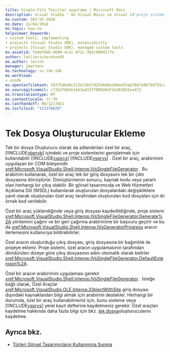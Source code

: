 ```yaml
---
title: Single-File Teiciler uygulama | Microsoft Docs
description: Visual Studio ' de Visual Basic ve Visual C# proje sistemlerini genişletmek için ıssingtafilegenerator arabirimini uygulayan özel bir aracın nasıl kullanılacağını öğrenin.
ms.custom: SEO-VS-2020
ms.date: 11/04/2016
ms.topic: how-to
helpviewer_keywords:
- custom tools, implementing
- projects [Visual Studio SDK], extensibility
- projects [Visual Studio SDK], managed custom tools
ms.assetid: fe9ef6b6-4690-4c2c-872c-301c980d17fe
author: leslierichardson95
ms.author: lerich
manager: jmartens
ms.technology: vs-ide-sdk
ms.workload:
- vssdk
ms.openlocfilehash: fd3f5dbe8c213dc5b579254846e360ee55ab7687e0bf84791cd26fbc50e4bf3c
ms.sourcegitcommit: c72b2f603e1eb3a4157f00926df2e263831ea472
ms.translationtype: MT
ms.contentlocale: tr-TR
ms.lasthandoff: 08/12/2021
ms.locfileid: "121376020"
---
```

# <a name="implementing-single-file-generators"></a>Tek Dosya Oluşturucular Ekleme
Tek bir dosya Oluşturucu olarak da adlandırılan özel bir araç, [!INCLUDE[vbprvb](../../code-quality/includes/vbprvb_md.md)] içindeki ve proje sistemlerini genişletmek için kullanılabilir [!INCLUDE[csprcs](../../data-tools/includes/csprcs_md.md)] [!INCLUDE[vsprvs](../../code-quality/includes/vsprvs_md.md)] . Özel bir araç, arabirimini uygulayan bir COM bileşenidir <xref:Microsoft.VisualStudio.Shell.Interop.IVsSingleFileGenerator> . Bu arabirimi kullanarak, özel bir araç tek bir giriş dosyasını tek bir çıktı dosyasına dönüştürür. Dönüştürmenin sonucu, kaynak kodu veya yararlı olan herhangi bir çıkış olabilir. Bir görsel tasarımcıda ve Web Hizmetleri Açıklama Dili (WSDL) kullanılarak oluşturulan dosyalardaki değişikliklere yanıt olarak oluşturulan özel araç tarafından oluşturulan kod dosyaları için iki örnek kod verilebilir.

 Özel bir araç yüklendiğinde veya giriş dosyası kaydedildiğinde, proje sistemi <xref:Microsoft.VisualStudio.Shell.Interop.IVsSingleFileGenerator.Generate%2A> yöntemini çağırır ve bir geri çağırma arabirimine bir başvuru geçirir ve bu da <xref:Microsoft.VisualStudio.Shell.Interop.IVsGeneratorProgress> aracın ilerlemesini kullanıcıya bildirebilirler.

 Özel aracın oluşturduğu çıkış dosyası, giriş dosyasına bir bağımlılık ile projeye eklenir. Proje sistemi, özel aracın uygulamasının tarafından döndürülen dizeye göre çıkış dosyasının adını otomatik olarak belirler <xref:Microsoft.VisualStudio.Shell.Interop.IVsSingleFileGenerator.DefaultExtension%2A> .

 Özel bir aracın arabirimini uygulaması gerekir <xref:Microsoft.VisualStudio.Shell.Interop.IVsSingleFileGenerator> . İsteğe bağlı olarak, Özel Araçlar <xref:Microsoft.VisualStudio.OLE.Interop.IObjectWithSite> giriş dosyası dışındaki kaynaklardan bilgi almak için arabirimi destekler. Herhangi bir durumda, özel bir araç kullanabilmeniz için, bunu sisteme veya [!INCLUDE[vsprvs](../../code-quality/includes/vsprvs_md.md)] yerel kayıt defterine kaydetmeniz gerekir. Özel araçları kaydetme hakkında daha fazla bilgi için bkz. [tek dosya](../../extensibility/internals/registering-single-file-generators.md)oluşturucularını kaydetme.

## <a name="see-also"></a>Ayrıca bkz.
- [Türleri Görsel Tasarımcıların Kullanımına Sunma](../../extensibility/internals/exposing-types-to-visual-designers.md)
